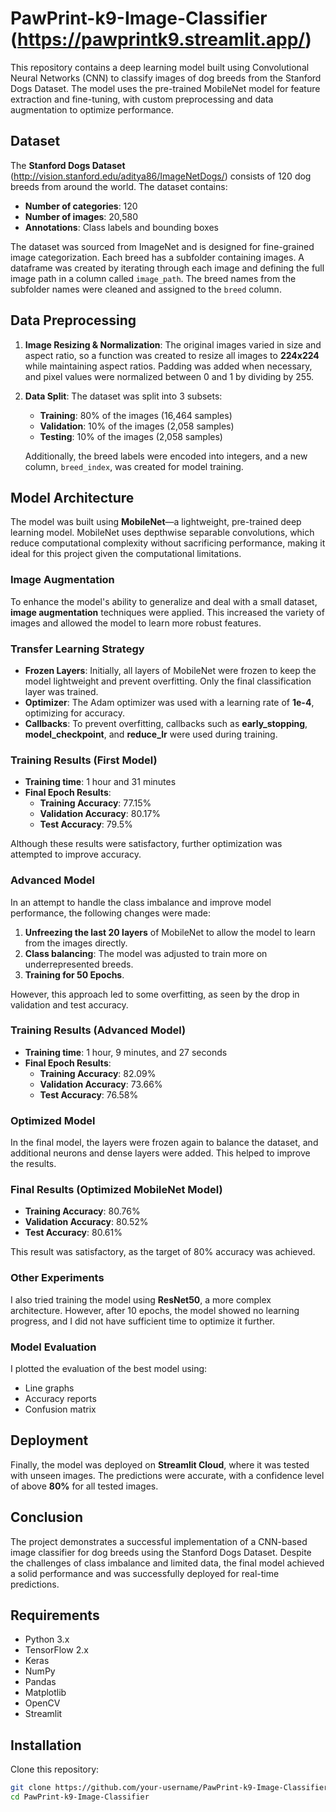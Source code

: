 # PawPrint-k9-Image-Classifier (https://pawprintk9.streamlit.app/)

This repository contains a deep learning model built using Convolutional Neural Networks (CNN) to classify images of dog breeds from the Stanford Dogs Dataset. The model uses the pre-trained MobileNet model for feature extraction and fine-tuning, with custom preprocessing and data augmentation to optimize performance.

## Dataset

The **Stanford Dogs Dataset** (http://vision.stanford.edu/aditya86/ImageNetDogs/) consists of 120 dog breeds from around the world. The dataset contains:

- **Number of categories**: 120
- **Number of images**: 20,580
- **Annotations**: Class labels and bounding boxes

The dataset was sourced from ImageNet and is designed for fine-grained image categorization. Each breed has a subfolder containing images. A dataframe was created by iterating through each image and defining the full image path in a column called `image_path`. The breed names from the subfolder names were cleaned and assigned to the `breed` column.

## Data Preprocessing

1. **Image Resizing & Normalization**: The original images varied in size and aspect ratio, so a function was created to resize all images to **224x224** while maintaining aspect ratios. Padding was added when necessary, and pixel values were normalized between 0 and 1 by dividing by 255.
   
2. **Data Split**: The dataset was split into 3 subsets:
    - **Training**: 80% of the images (16,464 samples)
    - **Validation**: 10% of the images (2,058 samples)
    - **Testing**: 10% of the images (2,058 samples)

   Additionally, the breed labels were encoded into integers, and a new column, `breed_index`, was created for model training.

## Model Architecture

The model was built using **MobileNet**—a lightweight, pre-trained deep learning model. MobileNet uses depthwise separable convolutions, which reduce computational complexity without sacrificing performance, making it ideal for this project given the computational limitations.

### Image Augmentation
To enhance the model's ability to generalize and deal with a small dataset, **image augmentation** techniques were applied. This increased the variety of images and allowed the model to learn more robust features.

### Transfer Learning Strategy
- **Frozen Layers**: Initially, all layers of MobileNet were frozen to keep the model lightweight and prevent overfitting. Only the final classification layer was trained.
- **Optimizer**: The Adam optimizer was used with a learning rate of **1e-4**, optimizing for accuracy.
- **Callbacks**: To prevent overfitting, callbacks such as **early_stopping**, **model_checkpoint**, and **reduce_lr** were used during training.

### Training Results (First Model)
- **Training time**: 1 hour and 31 minutes
- **Final Epoch Results**:
    - **Training Accuracy**: 77.15%
    - **Validation Accuracy**: 80.17%
    - **Test Accuracy**: 79.5%

Although these results were satisfactory, further optimization was attempted to improve accuracy.

### Advanced Model
In an attempt to handle the class imbalance and improve model performance, the following changes were made:
1. **Unfreezing the last 20 layers** of MobileNet to allow the model to learn from the images directly.
2. **Class balancing**: The model was adjusted to train more on underrepresented breeds.
3. **Training for 50 Epochs**.

However, this approach led to some overfitting, as seen by the drop in validation and test accuracy.

### Training Results (Advanced Model)
- **Training time**: 1 hour, 9 minutes, and 27 seconds
- **Final Epoch Results**:
    - **Training Accuracy**: 82.09%
    - **Validation Accuracy**: 73.66%
    - **Test Accuracy**: 76.58%

### Optimized Model
In the final model, the layers were frozen again to balance the dataset, and additional neurons and dense layers were added. This helped to improve the results.

### Final Results (Optimized MobileNet Model)
- **Training Accuracy**: 80.76%
- **Validation Accuracy**: 80.52%
- **Test Accuracy**: 80.61%

This result was satisfactory, as the target of 80% accuracy was achieved.

### Other Experiments
I also tried training the model using **ResNet50**, a more complex architecture. However, after 10 epochs, the model showed no learning progress, and I did not have sufficient time to optimize it further.

### Model Evaluation
I plotted the evaluation of the best model using:
- Line graphs
- Accuracy reports
- Confusion matrix

## Deployment

Finally, the model was deployed on **Streamlit Cloud**, where it was tested with unseen images. The predictions were accurate, with a confidence level of above **80%** for all tested images.

## Conclusion

The project demonstrates a successful implementation of a CNN-based image classifier for dog breeds using the Stanford Dogs Dataset. Despite the challenges of class imbalance and limited data, the final model achieved a solid performance and was successfully deployed for real-time predictions.

## Requirements

- Python 3.x
- TensorFlow 2.x
- Keras
- NumPy
- Pandas
- Matplotlib
- OpenCV
- Streamlit

## Installation

Clone this repository:

```bash
git clone https://github.com/your-username/PawPrint-k9-Image-Classifier.git
cd PawPrint-k9-Image-Classifier
